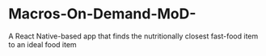 # Macros-On-Demand-MoD-
 
 A React Native-based app that finds the nutritionally closest fast-food item to an ideal food item 
 
